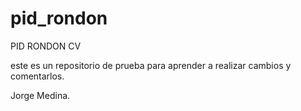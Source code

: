 # pid_rondon
PID RONDON CV


este es un repositorio de prueba para aprender a realizar cambios y comentarlos. 

Jorge Medina.
